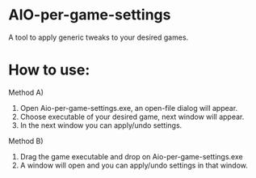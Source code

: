 # AIO-per-game-settings

A tool to apply generic tweaks to your desired games.


# How to use:
Method A) 
1. Open Aio-per-game-settings.exe, an open-file dialog will appear. 
2. Choose executable of your desired game, next window will appear.
3. In the next window you can apply/undo settings.

Method B)
1. Drag the game executable and drop on Aio-per-game-settings.exe
2. A window will open and you can apply/undo settings in that window.

